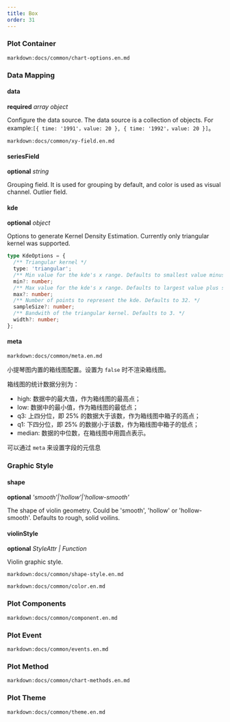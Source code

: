 ```yaml
---
title: Box
order: 31
---
```


### Plot Container

`markdown:docs/common/chart-options.en.md`

### Data Mapping

#### data

<description>**required** _array object_</description>

Configure the data source. The data source is a collection of objects. For example:`[{ time: '1991'，value: 20 }, { time: '1992'，value: 20 }]`。

`markdown:docs/common/xy-field.en.md`

#### seriesField

<description>**optional** _string_</description>

Grouping field. It is used for grouping by default, and color is used as visual channel.
Outlier field.

#### kde

<description>**optional** _object_</description>

Options to generate Kernel Density Estimation. Currently only triangular kernel was supported.

```ts
type KdeOptions = {
  /** Triangular kernel */
  type: 'triangular';
  /** Min value for the kde's x range. Defaults to smallest value minus some threshold. */
  min?: number;
  /** Max value for the kde's x range. Defaults to largest value plus some threshold. */
  max?: number;
  /** Number of points to represent the kde. Defaults to 32. */
  sampleSize?: number;
  /** Bandwith of the triangular kernel. Defaults to 3. */
  width?: number;
};
```

#### meta

`markdown:docs/common/meta.en.md`

小提琴图内置的箱线图配置。设置为 `false` 时不渲染箱线图。

箱线图的统计数据分别为：

- high: 数据中的最大值，作为箱线图的最高点；
- low: 数据中的最小值，作为箱线图的最低点；
- q3: 上四分位，即 25% 的数据大于该数，作为箱线图中箱子的高点；
- q1: 下四分位，即 25% 的数据小于该数，作为箱线图中箱子的低点；
- median: 数据的中位数，在箱线图中用圆点表示。

可以通过 `meta` 来设置字段的元信息

<playground path="more-plots/violin/demo/tooltip.ts" rid="tooltip-meta"></playground>

### Graphic Style

#### shape

<description>**optional** _'smooth'|'hollow'|'hollow-smooth'_</description>

The shape of violin geometry. Could be 'smooth', 'hollow' or 'hollow-smooth'. Defaults to rough, solid voilins.

#### violinStyle

<description>**optional** _StyleAttr | Function_</description>

Violin graphic style.

`markdown:docs/common/shape-style.en.md`

`markdown:docs/common/color.en.md`

### Plot Components

`markdown:docs/common/component.en.md`

### Plot Event

`markdown:docs/common/events.en.md`

### Plot Method

`markdown:docs/common/chart-methods.en.md`

### Plot Theme

`markdown:docs/common/theme.en.md`
